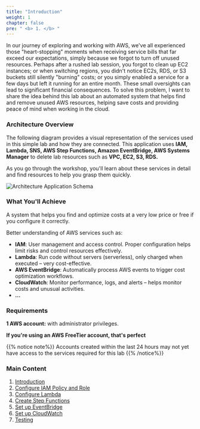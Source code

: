 ```yaml
---
title: "Introduction"
weight: 1
chapter: false
pre: " <b> 1. </b> "
---
```


In our journey of exploring and working with AWS, we've all experienced those "heart-stopping" moments when receiving service bills that far exceed our expectations, simply because we forgot to turn off unused resources. Perhaps after a rushed lab session, you forgot to clean up EC2 instances; or when switching regions, you didn't notice EC2s, RDS, or S3 buckets still silently "burning" costs; or you simply enabled a service for a few days but left it running for an entire month. These small oversights can lead to significant financial consequences. To solve this problem, I want to share the idea behind this lab about an automated system that helps find and remove unused AWS resources, helping save costs and providing peace of mind when working in the cloud.

### Architecture Overview

The following diagram provides a visual representation of the services used in this simple lab and how they are connected. This application uses **IAM, Lambda, SNS, AWS Step Functions, Amazon EventBridge, AWS Systems Manager** to delete lab resources such as **VPC, EC2, S3, RDS.**

As you go through the workshop, you'll learn about these services in detail and find resources to help you grasp them quickly.

![Architecture Application Schema]()

### What You'll Achieve

A system that helps you find and optimize costs at a very low price or free if you configure it correctly.

Better understanding of AWS services such as:

- **IAM**: User management and access control. Proper configuration helps limit risks and control resources effectively.
- **Lambda**: Run code without servers (serverless), only charged when executed – very cost-effective.
- **AWS EventBridge**: Automatically process AWS events to trigger cost optimization workflows.
- **CloudWatch**: Monitor performance, logs, and alerts – helps monitor costs and unusual activities.
- **...**

### Requirements

**1 AWS account:** with administrator privileges.

**If you're using an AWS FreeTier account, that's perfect**

{{% notice note%}}
Accounts created within the last 24 hours may not yet have access to the services required for this lab
{{% /notice%}}

### Main Content

1. [Introduction](Introduction)
2. [Configure IAM Policy and Role](IAM-configuration)
3. [Configure Lambda](Lambda-configuration)
4. [Create Step Functions](Set-up-StepFunction)
5. [Set up EventBridge](Create-EventBridge)
6. [Set up CloudWatch](Set-up-CloudWatch)
7. [Testing](Test-system)
